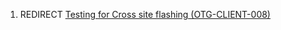 1.  REDIRECT [Testing for Cross site flashing
    (OTG-CLIENT-008)](Testing_for_Cross_site_flashing_\(OTG-CLIENT-008\) "wikilink")
